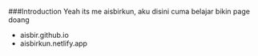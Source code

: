 ###Introduction
Yeah its me aisbirkun, aku disini cuma belajar bikin page doang
- aisbir.github.io
- aisbirkun.netlify.app

